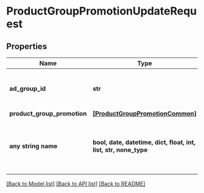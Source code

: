 # ProductGroupPromotionUpdateRequest


## Properties
Name | Type | Description | Notes
------------ | ------------- | ------------- | -------------
**ad_group_id** | **str** | ID of the ad group the product group belongs to. | 
**product_group_promotion** | [**[ProductGroupPromotionCommon]**](ProductGroupPromotionCommon.md) |  | 
**any string name** | **bool, date, datetime, dict, float, int, list, str, none_type** | any string name can be used but the value must be the correct type | [optional]

[[Back to Model list]](../README.md#documentation-for-models) [[Back to API list]](../README.md#documentation-for-api-endpoints) [[Back to README]](../README.md)


